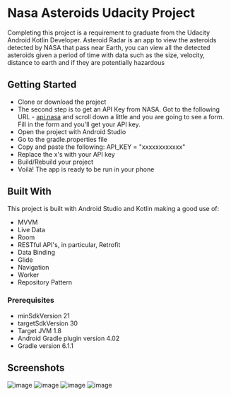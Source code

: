 # Nasa Asteroids Udacity Project 
Completing this project is a requirement to graduate from the Udacity Android Kotlin Developer.
Asteroid Radar is an app to view the asteroids detected by NASA that pass near Earth, you can view all the detected asteroids given a period of time with data such as the size, velocity, distance to earth and if they are potentially hazardous

## Getting Started
* Clone or download the project
* The second step is to get an API Key from NASA. Got to the following URL - [api.nasa](https://api.nasa.gov/) and scroll down a little and you are going to see a form. Fill in the form and you'll get your API key.
* Open the project with Android Studio
* Go to the gradle.properties file
* Copy and paste the following: API_KEY = "xxxxxxxxxxxx"
* Replace the x's with your API key
* Build/Rebuild your project
* Voilà! The app is ready to be run in your phone

## Built With
This project is built with Android Studio and Kotlin making a good use of:
* MVVM
* Live Data
* Room
* RESTful API's, in particular, Retrofit
* Data Binding
* Glide
* Navigation
* Worker
* Repository Pattern

### Prerequisites
* minSdkVersion 21
* targetSdkVersion 30
* Target JVM 1.8
* Android Gradle plugin version 4.02
* Gradle version 6.1.1

## Screenshots
![image](https://raw.githubusercontent.com/AllexandreSantos/NASA-Asteroids-Udacity-Project-2/main/screenshots/screen_1.png)
![image](https://raw.githubusercontent.com/AllexandreSantos/NASA-Asteroids-Udacity-Project-2/main/screenshots/screen_2.png)
![image](https://raw.githubusercontent.com/AllexandreSantos/NASA-Asteroids-Udacity-Project-2/main/screenshots/screen_3.png)
![image](https://raw.githubusercontent.com/AllexandreSantos/NASA-Asteroids-Udacity-Project-2/main/screenshots/screen_4.png)
